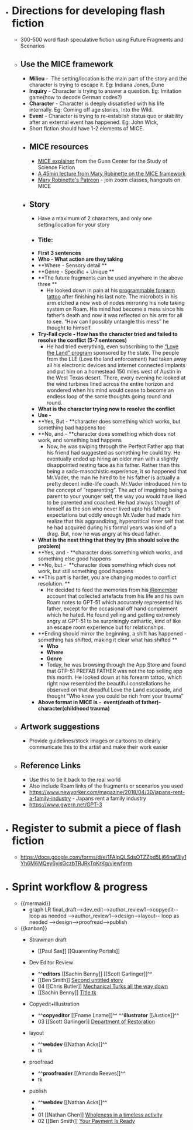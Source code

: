 - # Directions for developing flash fiction
    - 300-500 word flash speculative fiction using Future Fragments and Scenarios
    - ## Use the MICE framework
        - **Milieu** -  The setting/location is the main part of the story and the character is trying to escape it. Eg: Indiana Jones, Dune
        - **Inquiry** - Character is trying to answer a question. Eg: Imitation game(how to decode German codes?)
        - **Character** - Character is deeply dissatisfied with his life internally. Eg: Coming off age stories, Into the Wild.
        - **Even**t - Character is trying to re-establish status quo or stability after an external event has happened. Eg: John Wick,
        - Short fiction should have 1-2 elements of MICE.
        - ## MICE resources
            - [MICE explainer](http://www.sfcenter.ku.edu/Workshop-stuff/MICE-Quotient.htm) from the Gunn Center for the Study of Science Fiction
            - [A 45min lecture from Mary Robinette on the MICE framework](https://www.youtube.com/watch?v=blehVIDyuXk&list=PLSH_xM-KC3Zv-79sVZTTj-YA6IAqh8qeQ&index=8&t=0s)
            - [Mary Robinette's Patreon](https://www.patreon.com/posts/august-pilots-40270992) - join zoom classes, hangouts on MICE
        - ## Story
            - Have a maximum of 2 characters, and only one setting/location for your story
            - ### Title:
            - **First 3 sentences**
            - **Who - What action are they taking**
            - **Where - Sensory detail **
            - **Genre - Specific + Unique **
            - **The future fragments can be used anywhere in the above three **
                - He looked down in pain at his [programmable forearm tattoo](https://roamresearch.com/#/app/Astonishing_Stories/page/6jX2RXOls) after finishing his last note. The microbots in his arm etched a new web of nodes mirroring his note taking system on Roam. His mind had become a mess since his father’s death and now it was reflected on his arm for all to see. “How can I possibly untangle this mess” he thought to himself.
            - **Try-Fail cycle - How has the character tried and failed to resolve the conflict (5-7 sentences)**
                - He had tried everything, even subscribing to the [“Love the Land” program](https://roamresearch.com/#/app/Astonishing_Stories/page/b0JBkV_8Q) sponsored by the state. The people from the LLE (Love the land enforcement) had taken away all his electronic devices and internet connected implants and put him on a homestead 150 miles west of Austin in the West Texas desert. There, every evening he looked at the wind turbines lined across the entire horizon and wondered when his mind would cease to become an endless loop of the same thoughts going round and round.
            - **What is the character trying now to resolve the conflict**
            - **Use -**
            - **Yes, But - **character does something which works, but something bad happens too
            - **No, and - **character does something which does not work, and something bad happens
                - Now, he was swiping through the Perfect Father app that his friend had suggested as something he could try. He eventually ended up hiring an older man with a slightly disappointed resting face as his father. Rather than this being a sado-masochistic experience, it so happened that Mr.Vader, the man he hired to be his father is actually a pretty decent indie-life coach. Mr.Vader introduced him to the concept of “reparenting”. The act of imagining being a parent to your younger self, the way you would have liked to be parented and coached. He had always thought of himself as the son who never lived upto his father’s expectations but oddly enough Mr.Vader had made him realize that this aggrandizing, hypercritical inner self that he had acquired during his formal years was kind of a drag. But, now he was angry at his dead father.
            - **What is the next thing that they try (this should solve the problem)**
            - **Yes, and - **character does something which works, and something else good happens
            - **No, but -  **character does something which does not work, but still something good happens
            - **This part is harder, you are changing modes to conflict resolution. **
                - He decided to feed the memories from his[ iRemember](https://roamresearch.com/#/app/Astonishing_Stories/page/1uBQxh_pw) account that collected artefacts from his life and his own Roam notes to GPT-51 which accurately represented his father, except for the occasional off hand complement which he hated. He found yelling and getting extremely angry at GPT-51 to be surprisingly cathartic, kind of like an escape room experience but for relationships.
            - **Ending should mirror the beginning, a shift has happened - something has shifted, making it clear what has shifted **
                - **Who**
                - **Where**
                - **Genre**
                - Today, he was browsing through the App Store and found that GTP-51 PREFAB FATHER was not the top selling app this month. He looked down at his forearm tattoo, which right now resembled the beautiful constellations he observed on that dreadful Love the Land escapade, and thought “Who knew you could be rich from your trauma”
            - __Above format in MICE is -  event(death of father)-character(childhood trauma)__
    - ## Artwork suggestions
        - Provide guidelines/stock images or cartoons to clearly communicate this to the artist and make their work easier
    - ## Reference Links
        - Use this to tie it back to the real world
        - Also include Roam links of the fragments or scenarios you used
        - https://www.newyorker.com/magazine/2018/04/30/japans-rent-a-family-industry - Japans rent a family industry
        - https://www.gwern.net/GPT-3
- # Register to submit a piece of flash fiction
    - https://docs.google.com/forms/d/e/1FAIpQLSdsOTZZbd5Lj66naf3iy1Yh6M6MQey6yisGczbTRJRkTqKrKg/viewform
- # Sprint workflow & progress
    - {{mermaid}}
        - graph LR
    final_draft-->dev_edit-->author_review1-->copyedit-- loop as needed -->author_review1-->design-->layout-- loop as needed -->design-->proofread-->publish
    - {{kanban}}
        - Strawman draft
            - [[Paul Sas]] [[Quarentiny Portals]]
        - Dev Editor Review
            - ^^**editors** 
[[Sachin Benny]]
[[Scott Garlinger]]^^
            - [[Ben Smith]] [Second untitled story ](https://docs.google.com/document/d/15LRvkKeNMwRgr6Zf8dYLBBAqhpBxIyLP_WBE16H-PCg)
            - 04 [[Chris Butler]] [Mechanical Turks all the way down](https://docs.google.com/document/d/1HpnU_k_Q3xulIfwiEtdpfMycZeTRvR-cPWDl8mA___E/edit?usp=sharing)
            - [[Sachin Benny]] 
[Title tk](#)
        - Copyedit+Illustration 
            - ^^**copyeditor**
[[Fname Lname]]^^ 
^^**illustrator** [[Justice]]^^
            - 03 [[Scott Garlinger]] [Department of Restoration](https://docs.google.com/document/d/1JrlKrp4C3sy9ByOecAEWc2mxnoodvM5PWVAqpGVFhVY/edit?usp=sharing) 
        - layout
            - ^^**webdev**
[[Nathan Acks]]^^
            - tk
        - proofread

            - ^^**proofreader**
[[Amanda Reeves]]^^
            - tk
        - publish
            - ^^**webdev**
[[Nathan Acks]]^^
            - 
            - 01 [[Nathan Chen]] [Wholeness in a timeless activity](https://docs.google.com/document/d/1Uke-4h8kYARpFZixBfa5Ht6H-UWa7PyJar9Iqq8-rCE/edit?usp=sharing)
            - 02 [[Ben Smith]] [Your Payment Is Ready](https://docs.google.com/document/d/15LRvkKeNMwRgr6Zf8dYLBBAqhpBxIyLP_WBE16H-PCg)

